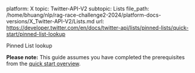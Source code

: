 platform: X
topic: Twitter-API-V2
subtopic: Lists
file_path: /home/bhuang/nlp/rag-race-challenge2-2024/platform-docs-versions/X_Twitter-API-V2/Lists.md
url: https://developer.twitter.com/en/docs/twitter-api/lists/pinned-lists/quick-start/pinned-list-lookup

Pinned List lookup

**Please note:** This guide assumes you have completed the prerequisites from the [quick start overview](https://developer.twitter.com/content/developer-twitter/en/docs/twitter-api/lists/pinned-lists/quick-start).